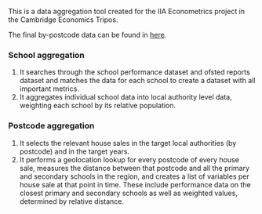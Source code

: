 This is a data aggregation tool created for the IIA Econometrics project in the Cambridge Economics Tripos.

The final by-postcode data can be found in [here](https://drive.google.com/file/d/1uZOm6voz_iVc-m4cp129gswR10msmau2/view).

### School aggregation
1. It searches through the school performance dataset and ofsted reports dataset and matches the data for each school to create a dataset with all important metrics.
2. It aggregates individual school data into local authority level data, weighting each school by its relative population.

### Postcode aggregation
1. It selects the relevant house sales in the target local authorities (by postcode) and in the target years.
2. It performs a geolocation lookup for every postcode of every house sale, measures the distance between that postcode and all the primary and secondary schools in the region, and creates a list of variables per house sale at that point in time. These include performance data on the closest primary and secondary schools as well as weighted values, determined by relative distance. 